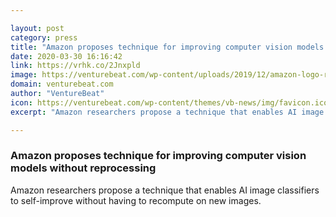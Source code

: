 ```yaml
---

layout: post
category: press
title: "Amazon proposes technique for improving computer vision models without reprocessing"
date: 2020-03-30 16:16:42
link: https://vrhk.co/2Jnxpld
image: https://venturebeat.com/wp-content/uploads/2019/12/amazon-logo-reuters.jpg?w=1200&strip=all
domain: venturebeat.com
author: "VentureBeat"
icon: https://venturebeat.com/wp-content/themes/vb-news/img/favicon.ico
excerpt: "Amazon researchers propose a technique that enables AI image classifiers to self-improve without having to recompute on new images."

---
```


### Amazon proposes technique for improving computer vision models without reprocessing

Amazon researchers propose a technique that enables AI image classifiers to self-improve without having to recompute on new images.